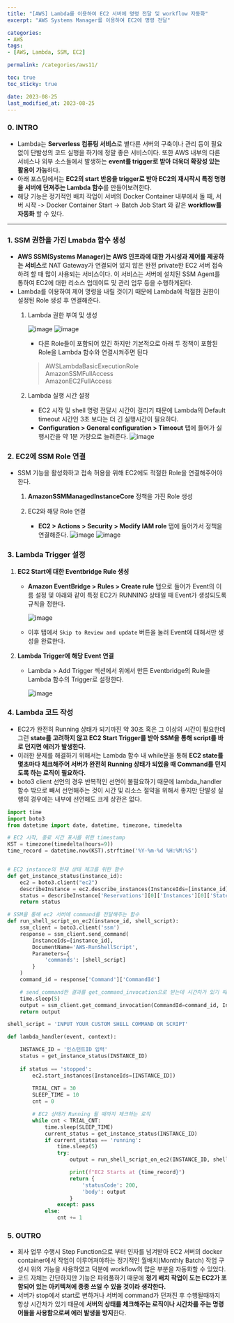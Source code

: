 ```yaml
---
title: "[AWS] Lambda를 이용하여 EC2 서버에 명령 전달 및 workflow 자동화"
excerpt: "AWS Systems Manager를 이용하여 EC2에 명령 전달"

categories:
- AWS
tags:
- [AWS, Lambda, SSM, EC2]

permalink: /categories/aws11/

toc: true
toc_sticky: true

date: 2023-08-25
last_modified_at: 2023-08-25
---
```


### 0. INTRO
- Lambda는 **Serverless 컴퓨팅 서비스**로 별다른 서버의 구축이나 관리 등이 필요없이 단발성의 코드 실행을 하기에 정말 좋은 서비스이다. 또한 AWS 내부의 다른 서비스나 외부 소스들에서 발생하는 **event를 trigger로 받아 더욱더 확장성 있는 활용이 가능**하다. 
- 아래 포스팅에서는 **EC2의 start 반응을 trigger로 받아 EC2의 재시작시 특정 명령을 서버에 던져주는 Lambda 함수**를 만들어보려한다.
- 해당 기능은 정기적인 배치 작업이 서버의 Docker Container 내부에서 돌 때, 서버 시작 -> Docker Container Start -> Batch Job Start 와 같은 **workflow를 자동화** 할 수 있다.

---

### 1. SSM 권한을 가진 Lmabda 함수 생성
- **AWS SSM(Systems Manager)는 AWS 인프라에 대한 가시성과 제어를 제공하는 서비스**로 NAT Gateway가 연결되어 있지 않은 완전 private한 EC2 서버 접속하려 할 때 많이 사용되는 서비스이다. 이 서비스는 서버에 설치된 SSM Agent를 통하여 EC2에 대한 리소스 업데이트 및 관리 업무 등을 수행하게된다.
- Lambda를 이용하여 제어 명령을 내릴 것이기 때문에 Lambda에 적절한 권한이 설정된 Role 생성 후 연결해준다.
    1. Lambda 권한 부여 및 생성
   
        ![image](https://github.com/Hyunsoo-Ryan-Lee/AWS-Training/assets/83285291/55b633ea-04f3-44d1-bfd7-259d085178fb)
        ![image](https://github.com/Hyunsoo-Ryan-Lee/AWS-Training/assets/83285291/3f134419-333b-49ea-a420-1aabf1a0e777)

        - 다른 Role들이 포함되어 있긴 하지만 기본적으로 아래 두 정책이 포함된 Role을 Lambda 함수와 연결시켜주면 된다
        >AWSLambdaBasicExecutionRole<br>
        >AmazonSSMFullAccess<br>
        >AmazonEC2FullAccess

    2. Lambda 실행 시간 설정
        - EC2 시작 및 shell 명령 전달시 시간이 걸리기 때문에 Lambda의 Default timeout 시간인 3초 보다는 더 긴 실행시간이 필요하다.
        - **Configuration > General configuration > Timeout** 탭에 들어가 실행시간을 약 1분 가량으로 늘려준다.
        ![image](https://github.com/Hyunsoo-Ryan-Lee/AWS-Training/assets/83285291/d7c910e7-fab1-4dd3-9bed-75fc968595ec)


### 2. EC2에 SSM Role 연결
- SSM 기능을 활성화하고 접속 허용을 위해 EC2에도 적절한 Role을 연결해주어야 한다.
    1. **AmazonSSMManagedInstanceCore** 정책을 가진 Role 생성

    2. EC2와 해당 Role 연결

       - **EC2 > Actions > Security > Modify IAM role** 탭에 들어가서 정책을 연결해준다.
        ![image](https://github.com/Hyunsoo-Ryan-Lee/AWS-Training/assets/83285291/08f066b5-3bea-4c3a-8f74-fe6e3865d3eb)
        ![image](https://github.com/Hyunsoo-Ryan-Lee/AWS-Training/assets/83285291/00427184-f8bd-4f97-ae9c-20918bab042d)


### 3. Lambda Trigger 설정
1. **EC2 Start에 대한 Eventbridge Rule 생성**
   - **Amazon EventBridge > Rules > Create rule** 탭으로 들어가 Event의 이름 설정 및 아래와 같이 특정 EC2가 RUNNING 상태일 때 Event가 생성되도록 규칙을 정한다.
     
     ![image](https://github.com/Hyunsoo-Ryan-Lee/python-flet-project/assets/83285291/386d34d1-af5b-4f1d-a114-aa24f4c8bd88)

   - 이후 탭에서 `Skip to Review and update` 버튼을 눌러 Event에 대해서만 생성을 완료한다.

2. **Lambda Trigger에 해당 Event 연결**

   - Lambda > Add Trigger 섹션에서 위에서 만든 Eventbridge의 Rule을 Lambda 함수의 Trigger로 설정한다.
     
     ![image](https://github.com/Hyunsoo-Ryan-Lee/python-flet-project/assets/83285291/77222675-a4f1-459f-83c2-0ab40c2ac11f)

### 4. Lambda 코드 작성
- EC2가 완전히 Running 상태가 되기까진 약 30초 혹은 그 이상의 시간이 필요한데 그런 **state를 고려하지 않고 EC2 Start Trigger를 받아 SSM을 통해 script를 바로 던지면 에러가 발생한다.** 
- 이러한 문제를 해결하기 위해서는 Lambda 함수 내 while문을 통해 **EC2 state를 몇초마다 체크해주어 서버가 완전히 Running 상태가 되었을 때 Command를 던지도록 하는 로직이 필요하다.**
- boto3 client 선언의 경우 반복적인 선언이 불필요하기 때문에 lambda_handler 함수 밖으로 빼서 선언해주는 것이 시간 및 리소스 절약을 위해서 좋지만 단발성 실행의 경우에는 내부에 선언해도 크게 상관은 없다.

```python
import time
import boto3
from datetime import date, datetime, timezone, timedelta

# EC2 시작, 종료 시간 표시를 위한 timestamp
KST = timezone(timedelta(hours=9))
time_record = datetime.now(KST).strftime('%Y-%m-%d %H:%M:%S')


# EC2 instance의 현재 상태 체크를 위한 함수
def get_instance_status(instance_id):
    ec2 = boto3.client("ec2")
    describeInstance = ec2.describe_instances(InstanceIds=[instance_id])
    status = describeInstance['Reservations'][0]['Instances'][0]['State']['Name']
    return status

# SSM을 통해 ec2 서버에 command를 전달해주는 함수
def run_shell_script_on_ec2(instance_id, shell_script):
    ssm_client = boto3.client('ssm')
    response = ssm_client.send_command(
        InstanceIds=[instance_id],
        DocumentName='AWS-RunShellScript',
        Parameters={
            'commands': [shell_script]
        }
    )
    command_id = response['Command']['CommandId']

    # send_command한 결과를 get_command_invocation으로 받는데 시간차가 있기 때문에 time.sleep을 꼭 써준다.
    time.sleep(5)
    output = ssm_client.get_command_invocation(CommandId=command_id, InstanceId=instance_id)
    return output

shell_script = 'INPUT YOUR CUSTOM SHELL COMMAND OR SCRIPT'

def lambda_handler(event, context):

    INSTANCE_ID = '인스턴트ID 입력'
    status = get_instance_status(INSTANCE_ID)
	
    if status == 'stopped':
        ec2.start_instances(InstanceIds=[INSTANCE_ID])
    
        TRIAL_CNT = 30
        SLEEP_TIME = 10
        cnt = 0

        # EC2 상태가 Running 될 때까지 체크하는 로직
        while cnt < TRIAL_CNT:
            time.sleep(SLEEP_TIME)
            current_status = get_instance_status(INSTANCE_ID)
            if current_status == 'running':
                time.sleep(5)
                try:
                    output = run_shell_script_on_ec2(INSTANCE_ID, shell_script)

                    print(f"EC2 Starts at {time_record}")
                    return {
                        'statusCode': 200,
                        'body': output
                    }
                except: pass
            else:
                cnt += 1
```

### 5. OUTRO
- 회사 업무 수행시 Step Function으로 부터 인자를 넘겨받아 EC2 서버의 docker container에서 작업이 이루어져야하는 정기적인 월배치(Monthly Batch) 작업 구성시 위의 기능을 사용하였고 덕분에 workflow의 많은 부분을 자동화할 수 있었다.
- 코드 자체는 간단하지만 기능은 파워풀하기 때문에 **정기 배치 작업이 도는 EC2가 포함되어 있는 아키텍쳐에 종종 쓰일 수 있을 것이라 생각한다.**
- 서버가 stop에서 start로 변하거나 서버에 command가 던져진 후 수행될때까지 항상 시간차가 있기 때문에 **서버의 상태를 체크해주는 로직이나 시간차를 주는 명령어들을 사용함으로써 에러 발생을 방지**한다.